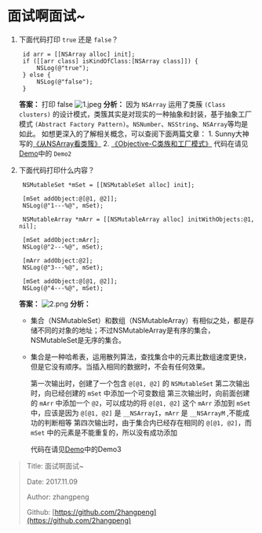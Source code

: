 # 面试啊面试~

1. 下面代码打印 `true` 还是 `false`？

   ```text
    id arr = [[NSArray alloc] init];
    if ([[arr class] isKindOfClass:[NSArray class]]) {
        NSLog(@"true");
    } else {
        NSLog(@"false");
    }
   ```

   **答案：**
   打印 false ![1.jpeg](http://file.zhangpeng.site/2017/11/09/1.jpeg) **分析：**
   因为 `NSArray` 运用了类蔟 `(Class clusters)` 的设计模式，类簇其实是对现实的一种抽象和封装，基于抽象工厂模式 `(Abstract Factory Pattern)`。`NSNumber`、`NSString`、`NSArray`等均是如此。
   如想更深入的了解相关概念，可以查阅下面两篇文章： 1. Sunny大神写的[《从NSArray看类簇》](http://blog.sunnyxx.com/2014/12/18/class-cluster/) 2. [《Objective-C类族和工厂模式》](http://www.cocoachina.com/cms/wap.php?action=article&id=10296) 代码在请见[Demo](https://github.com/2hangpeng/P_App_OC.git)中的 `Demo2`

2. 下面代码打印什么内容？

   ```text
    NSMutableSet *mSet = [[NSMutableSet alloc] init];

    [mSet addObject:@[@1, @2]];
    NSLog(@"1---%@", mSet);

    NSMutableArray *mArr = [[NSMutableArray alloc] initWithObjects:@1, nil];

    [mSet addObject:mArr];
    NSLog(@"2---%@", mSet);

    [mArr addObject:@2];
    NSLog(@"3---%@", mSet);

    [mSet addObject:@[@1, @2]];
    NSLog(@"4---%@", mSet);
   ```

   **答案：**
   ![2.png](http://file.zhangpeng.site/2017/11/09/2.jpeg) **分析：**

   * 集合（NSMutableSet）和数组（NSMutableArray）有相似之处，都是存储不同的对象的地址；不过NSMutableArray是有序的集合，NSMutableSet是无序的集合。
   * 集合是一种哈希表，运用散列算法，查找集合中的元素比数组速度更快，但是它没有顺序。当插入相同的数据时，不会有任何效果。

     第一次输出时，创建了一个包含 `@[@1, @2]` 的 `NSMutableSet`
     第二次输出时，向已经创建的 `mSet` 中添加一个可变数组
     第三次输出时，向前面创建的 `mArr` 中添加一个 `@2`，可以成功的将 `@[@1, @2]` 这个 `mArr` 添加到 `mSet` 中，应该是因为 `@[@1, @2]` 是 `__NSArrayI`，`mArr` 是 `__NSArrayM` ,不能成功的判断相等
     第四次输出时，由于集合内已经存在相同的 `@[@1, @2]`，而 `mSet` 中的元素是不能重复的，所以没有成功添加

     代码在请见[Demo](https://github.com/2hangpeng/P_App_OC.git)中的Demo3

> Title: 面试啊面试~
>
> Date: 2017.11.09
>
> Author: zhangpeng
>
> Github: [https://github.com/2hangpeng](https://github.com/2hangpeng)

